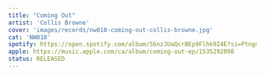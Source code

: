 ```yaml
---
title: "Coming Out"
artist: 'Collis Browne'
cover: 'images/records/nw010-coming-out-collis-browne.jpg'
cat: 'NW010'
spotify: https://open.spotify.com/album/56nzJUaQcrBEp9Flhk9I4E?si=PtngoStPTTy28-ENw_-vDQ
apple: https://music.apple.com/ca/album/coming-out-ep/1535292098
status: RELEASED
---
```

